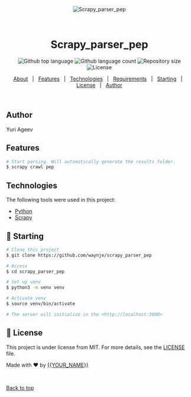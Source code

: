 <div align="center" id="top"> 
  <img src="./.github/app.gif" alt="Scrapy_parser_pep" />

  &#xa0;

  <!-- <a href="https://scrapy_parser_pep.netlify.app">Demo</a> -->
</div>

<h1 align="center">Scrapy_parser_pep</h1>

<p align="center">
  <img alt="Github top language" src="https://img.shields.io/github/languages/top/{{YOUR_GITHUB_USERNAME}}/scrapy_parser_pep?color=56BEB8">

  <img alt="Github language count" src="https://img.shields.io/github/languages/count/{{YOUR_GITHUB_USERNAME}}/scrapy_parser_pep?color=56BEB8">

  <img alt="Repository size" src="https://img.shields.io/github/repo-size/{{YOUR_GITHUB_USERNAME}}/scrapy_parser_pep?color=56BEB8">

  <img alt="License" src="https://img.shields.io/github/license/{{YOUR_GITHUB_USERNAME}}/scrapy_parser_pep?color=56BEB8">

  <!-- <img alt="Github issues" src="https://img.shields.io/github/issues/{{YOUR_GITHUB_USERNAME}}/scrapy_parser_pep?color=56BEB8" /> -->

  <!-- <img alt="Github forks" src="https://img.shields.io/github/forks/{{YOUR_GITHUB_USERNAME}}/scrapy_parser_pep?color=56BEB8" /> -->

  <!-- <img alt="Github stars" src="https://img.shields.io/github/stars/{{YOUR_GITHUB_USERNAME}}/scrapy_parser_pep?color=56BEB8" /> -->
</p>

<!-- Status -->

<!-- <h4 align="center"> 
	🚧  Scrapy_parser_pep 🚀 Under construction...  🚧
</h4> 

<hr> -->

<p align="center">
  <a href="#dart-about">About</a> &#xa0; | &#xa0; 
  <a href="#sparkles-features">Features</a> &#xa0; | &#xa0;
  <a href="#rocket-technologies">Technologies</a> &#xa0; | &#xa0;
  <a href="#white_check_mark-requirements">Requirements</a> &#xa0; | &#xa0;
  <a href="#checkered_flag-starting">Starting</a> &#xa0; | &#xa0;
  <a href="#memo-license">License</a> &#xa0; | &#xa0;
  <a href="https://github.com/{{YOUR_GITHUB_USERNAME}}" target="_blank">Author</a>
</p>

<br>

## Author ##

Yuri Ageev

## Features ##

```bash
# Start parsing. Will automatically generate the results folder.
$ scrapy crawl pep
```

## Technologies ##

The following tools were used in this project:

- [Python](https://www.python.org/)
- [Scrapy](https://scrapy.org/)


## :checkered_flag: Starting ##

```bash
# Clone this project
$ git clone https://github.com/waynje/scrapy_parser_pep

# Access
$ cd scrapy_parser_pep

# Set up venv
$ python3 -m venv venv

# Activate venv
$ source venv/bin/activate

# The server will initialize in the <http://localhost:3000>
```

## :memo: License ##

This project is under license from MIT. For more details, see the [LICENSE](LICENSE.md) file.


Made with :heart: by <a href="https://github.com/{{YOUR_GITHUB_USERNAME}}" target="_blank">{{YOUR_NAME}}</a>

&#xa0;

<a href="#top">Back to top</a>

